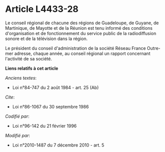 # Article L4433-28

Le conseil régional de chacune des régions de Guadeloupe, de Guyane, de Martinique, de Mayotte et de la Réunion est tenu
informé des conditions d'organisation et de fonctionnement du service public de la radiodiffusion sonore et de la télévision
dans la région. 

Le président du conseil d'administration de la société Réseau France Outre-mer adresse, chaque année, au conseil régional un
rapport concernant l'activité de sa société.

**Liens relatifs à cet article**

_Anciens textes_:

  - Loi n°84-747 du 2 août 1984 - art. 25 (Ab)

_Cite_:

  - Loi n°86-1067 du 30 septembre 1986

_Codifié par_:

  - Loi n°96-142 du 21 février 1996

_Modifié par_:

  - Loi n°2010-1487 du 7 décembre 2010 - art. 5

